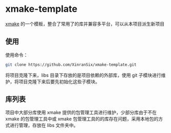 # xmake-template

[xmake](https://xmake.io/#/) 的一个模板，整合了常用了的库并兼容多平台，可以从本项目派生新项目

## 使用

使用命令：

```bash
git clone https://github.com/XinranSix/xmake-template.git
```

将项目克隆下来，libs 目录下存放的是项目依赖的外部库，使用 git 子模块进行维护，将项目克隆下来后要先初始化这些子模块。

## 库列表

项目中大部分库使用 xmake 提供的包管理工具进行维护，少部分库由于不在 xmake 的包管理工具中或 xmake 包管理工具的的库存在问题，采用本地包的方式进行管理，存放在 libs 文件夹中。


